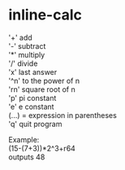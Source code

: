 # inline-calc

'+' add <br />
'-' subtract <br />
'*' multiply <br />
'/' divide <br />
'x' last answer <br />
'^n' to the power of n <br />
'rn' square root of n <br />
'p' pi constant <br />
'e' e constant <br />
(...) = expression in parentheses <br />
'q' quit program <br />

Example: <br />
(15-(7+3))*2^3+r64 <br />
outputs 48 <br />
